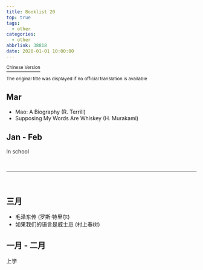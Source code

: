 ```yaml
---
title: Booklist 20
top: true
tags:
  - other
categories:
  - other
abbrlink: 38818
date: 2020-01-01 10:00:00
---
```


<a href="#zh"><sup>Chinese Version</sup></a>

<span style="font-size: 12px;">The original title was displayed if no official translation is available</span>

## Mar
- Mao: A Biography (R. Terrill)
- Supposing My Words Are Whiskey (H. Murakami)

## Jan - Feb
In school

<br>

----

<br>

<p id="zh"></p>

## 三月
- 毛泽东传 (罗斯·特里尔)
- 如果我们的语言是威士忌 (村上春树)

## 一月 - 二月
上学